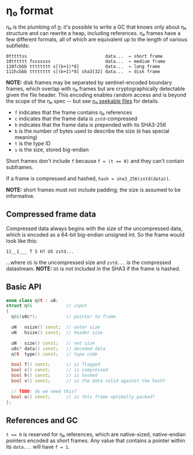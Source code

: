 # η₀ format
η₀ is the plumbing of [η](eta.md): it's possible to write a GC that knows only about η₀ structure and can rewrite a heap, including references. η₀ frames have a few different formats, all of which are equivalent up to the length of various subfields:

```
0tttttss                              data...  ← short frame
10tttttt fsssssss                     data...  ← medium frame
110fcbbb tttttttt s[(b+1)*8]          data...  ← long frame
111hcbbb tttttttt s[(b+1)*8] sha3[32] data...  ← disk frame
```

**NOTE:** disk frames may be separated by sentinel-encoded boundary frames, which overlap with η₀ frames but are cryptographically detectable given the file header. This encoding enables random access and is beyond the scope of the η₀ spec -- but see [η₀ seekable files](eta0-seekable.md) for details.

+ `f` indicates that the frame contains η₀ references
+ `c` indicates that the frame data is `zstd`-compressed
+ `h` indicates that the frame data is prepended with its SHA3-256
+ `b` is the number of bytes used to describe the size (`0` has special meaning)
+ `t` is the type ID
+ `s` is the size, stored big-endian

Short frames don't include `f` because `f = (t == 0)` and they can't contain subframes.

If a frame is compressed and hashed, `hash = sha3_256(zstd(data))`.

**NOTE:** short frames must not include padding; the size is assumed to be informative.


## Compressed frame data
Compressed data always begins with the size of the uncompressed data, which is encoded as a 64-bit big-endian unsigned int. So the frame would look like this:

```
11__1___ T S H? US zstd...
```

...where `US` is the uncompressed size and `zstd...` is the compressed datastream. **NOTE:** `US` is not included in the SHA3 if the frame is hashed.


## Basic API
```cpp
enum class η0t : u8;
struct η0i             // input
{
  η0i(u8c*);           // pointer to frame

  uN   osize() const;  // outer size
  uN   hsize() const;  // header size

  uN   size() const;   // net size
  u8c* data() const;   // decoded data
  η0t  type() const;   // type code

  bool f() const;      // is flagged
  bool c() const;      // is compressed
  bool h() const;      // is hashed
  bool v() const;      // is the data valid against the hash?

  // TODO: do we need this?
  bool o() const;      // is this frame optimally packed?
};
```


## References and GC
`t == 0` is reserved for η₀ references, which are native-sized, native-endian pointers encoded as short frames. Any value that contains a pointer within its `data...` will have `f = 1`.

